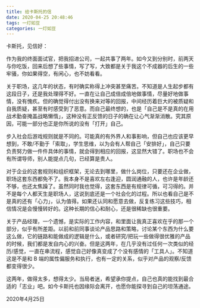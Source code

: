 ```yaml
---
title: 给卡斯托的信
date: 2020-04-25 20:48:46
tags: 一灯如豆
categories: 一灯如豆
---
```


卡斯托，见信好：

作为我的终面面试官，把我招进公司，一起共事了两年。如今又到分别时，前两天与你吃饭，回来后想了些事情，写了写，大致都是关于我这个不成器的后生的一些牢骚，你如果得空，有闲心，也不妨看看。

关于职场，这几年的状态，有时确实称得上冲突甚至痛苦。不知道是人生起步都有这段日子，还是我处理得不好。一直在让自己成倍成倍地做事情，尽量好地做事情，没有愧疚。但的确觉得付出没有换来对等的回报，中间经历着巨大的被质疑和自我质疑，甚至有时感受到了恶意。而自己最终想的，也是「自己是不是真的在用战术勤奋掩盖战略懒惰」，这种没有正反馈的日子的确在让心气渐渐消散。究其原因，可能一部分也正是你所说的没有「打开」自己。

步入社会后游戏规则就是不同的。可能真的有外界人和事影响，但自己也应该更早想到，不敢/不勤于「索取」，学生思维，以为会有人帮自己「安排好」，自己只要负责努力做一件件具体的事情，就会得到相应的回报，这显然大错了。职场也不会有所谓导师，别人能提点几句，已经算是贵人。

对于企业的这套规则和组织框架，无论去到哪里，做什么岗位，只要还在企业做，职场这套东西都免不了。我本身不是喜欢左右逢迎，圆润通融的人，也许是年龄还不够，也还太焦躁了。虽然同时我也觉得，这套东西是有规律可循，可习得的。并不是每个人都天生是职场人，这说到底还是一个社会化的过程。所以也看自己是不是真的还有「心力」，认为值得。如果还认同和愿意去做，反复练习这些技巧，相信情况是会慢慢转好的。这种长期的信心和耐心，还是很稀缺也很重要。

关于产品经理，一个遗憾，是实际的工作内容，和里面让我真正喜欢在乎的那一个部分，似乎有所差距。以前和前同事谈论产品思路和策略，讨论某个东西为什么要这么做，它的链路和能做成的逻辑是什么，或者研究/把玩一些做得很优雅的产品的时候，我们都是发自内心的兴奋。但是这两年，在几乎没有过任何一次类似的经历/感觉，一直在串流程，感觉自己好像真变成了个没有感情的「工具人」。不知道这是不是和 B 端的属性偏服务和执行，也有一定的关系，似乎对产品的观察/反馈都变得很少。

这两年，做得太多，想得太少。当局者迷，希望承你提点，自己也真的能找到最合适的「志业」吧。如今卡斯托也因缘际会离开，也愿你能探寻到自己的坦荡通途。

2020年4月25日